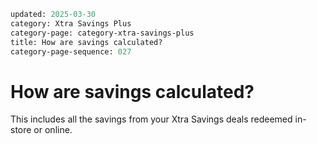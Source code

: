 ```meta
updated: 2025-03-30
category: Xtra Savings Plus
category-page: category-xtra-savings-plus
title: How are savings calculated?
category-page-sequence: 027
```

# How are savings calculated? 

This includes all the savings from your Xtra Savings deals redeemed in-store or online.  
